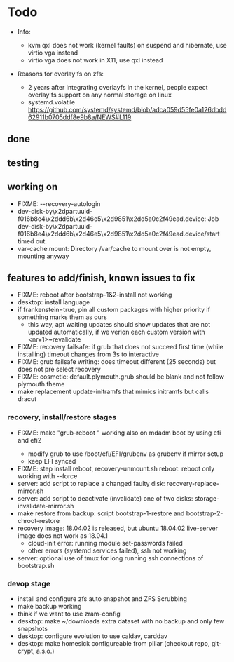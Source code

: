 # Todo

+ Info:
    + kvm qxl does not work (kernel faults) on suspend and hibernate, use virtio vga instead
    + virtio vga does not work in X11, use qxl instead

+ Reasons for overlay fs on zfs:
    + 2 years after integrating overlayfs in the kernel, people expect overlay fs support on any normal storage on linux
    + systemd.volatile https://github.com/systemd/systemd/blob/adca059d55fe0a126dbdd62911b0705ddf8e9b8a/NEWS#L119

## done

## testing

## working on
+ FIXME: --recovery-autologin
+ dev-disk-by\x2dpartuuid-f016b8e4\x2ddd6b\x2d46e5\x2d9851\x2dd5a0c2f49ead.device: Job dev-disk-by\x2dpartuuid-f016b8e4\x2ddd6b\x2d46e5\x2d9851\x2dd5a0c2f49ead.device/start timed out.
+ var-cache.mount: Directory /var/cache to mount over is not empty, mounting anyway

## features to add/finish, known issues to fix
+ FIXME: reboot after bootstrap-1&2-install not working
+ desktop: install language
+ if frankenstein=true, pin all custom packages with higher priority if something marks them as ours
    + this way, apt waiting updates should show updates that are not updated automatically,
    if we verion each custom version with <nr+1>~revalidate
+ FIXME: recovery failsafe: if grub that does not succeed first time (while installing) timeout changes from 3s to interactive
+ FIXME: grub failsafe writing: does timeout different (25 seconds) but does not pre select recovery
+ FIXME: cosmetic: default.plymouth.grub should be blank and not follow plymouth.theme
+ make replacement update-initramfs that mimics initramfs but calls dracut

### recovery, install/restore stages

+ FIXME: make "grub-reboot <entry>" working also on mdadm boot by using efi and efi2
    + modify grub to use /boot/efi/EFI/grubenv as grubenv if mirror setup
    + keep EFI synced
+ FIXME: step install reboot, recovery-unmount.sh reboot: reboot only working with --force
+ server: add script to replace a changed faulty disk: recovery-replace-mirror.sh
+ server: add script to deactivate (invalidate) one of two disks: storage-invalidate-mirror.sh
+ make restore from backup: script bootstrap-1-restore and bootstrap-2-chroot-restore
+ recovery image: 18.04.02 is released, but ubuntu 18.04.02 live-server image does not work as 18.04.1
    + cloud-init error: running module set-passwords failed
    + other errors (systemd services failed), ssh not working
+ server: optional use of tmux for long running ssh connections of bootstrap.sh

### devop stage
+ install and configure zfs auto snapshot and ZFS Scrubbing
+ make backup working
+ think if we want to use zram-config
+ desktop: make ~/downloads extra dataset with no backup and only few snapshots
+ desktop: configure evolution to use caldav, carddav
+ desktop: make homesick configureable from pillar (checkout repo, git-crypt, a.s.o.)
